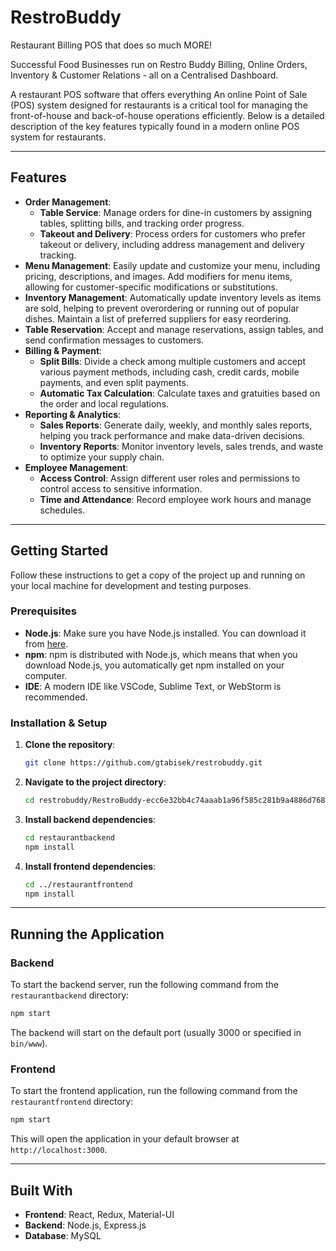 # RestroBuddy

Restaurant Billing POS that does so much MORE\!

Successful Food Businesses run on Restro Buddy Billing, Online Orders, Inventory & Customer Relations - all on a Centralised Dashboard.

A restaurant POS software that offers everything An online Point of Sale (POS) system designed for restaurants is a critical tool for managing the front-of-house and back-of-house operations efficiently. Below is a detailed description of the key features typically found in a modern online POS system for restaurants.

-----

## Features

  * **Order Management**:
      * **Table Service**: Manage orders for dine-in customers by assigning tables, splitting bills, and tracking order progress.
      * **Takeout and Delivery**: Process orders for customers who prefer takeout or delivery, including address management and delivery tracking.
  * **Menu Management**: Easily update and customize your menu, including pricing, descriptions, and images. Add modifiers for menu items, allowing for customer-specific modifications or substitutions.
  * **Inventory Management**: Automatically update inventory levels as items are sold, helping to prevent overordering or running out of popular dishes. Maintain a list of preferred suppliers for easy reordering.
  * **Table Reservation**: Accept and manage reservations, assign tables, and send confirmation messages to customers.
  * **Billing & Payment**:
      * **Split Bills**: Divide a check among multiple customers and accept various payment methods, including cash, credit cards, mobile payments, and even split payments.
      * **Automatic Tax Calculation**: Calculate taxes and gratuities based on the order and local regulations.
  * **Reporting & Analytics**:
      * **Sales Reports**: Generate daily, weekly, and monthly sales reports, helping you track performance and make data-driven decisions.
      * **Inventory Reports**: Monitor inventory levels, sales trends, and waste to optimize your supply chain.
  * **Employee Management**:
      * **Access Control**: Assign different user roles and permissions to control access to sensitive information.
      * **Time and Attendance**: Record employee work hours and manage schedules.

-----

## Getting Started

Follow these instructions to get a copy of the project up and running on your local machine for development and testing purposes.

### Prerequisites

  * **Node.js**: Make sure you have Node.js installed. You can download it from [here](https://nodejs.org/).
  * **npm**: npm is distributed with Node.js, which means that when you download Node.js, you automatically get npm installed on your computer.
  * **IDE**: A modern IDE like VSCode, Sublime Text, or WebStorm is recommended.

### Installation & Setup

1.  **Clone the repository**:
    ```bash
    git clone https://github.com/gtabisek/restrobuddy.git
    ```
2.  **Navigate to the project directory**:
    ```bash
    cd restrobuddy/RestroBuddy-ecc6e32bb4c74aaab1a96f585c281b9a4886d768
    ```
3.  **Install backend dependencies**:
    ```bash
    cd restaurantbackend
    npm install
    ```
4.  **Install frontend dependencies**:
    ```bash
    cd ../restaurantfrontend
    npm install
    ```

-----

## Running the Application

### Backend

To start the backend server, run the following command from the `restaurantbackend` directory:

```bash
npm start
```

The backend will start on the default port (usually 3000 or specified in `bin/www`).

### Frontend

To start the frontend application, run the following command from the `restaurantfrontend` directory:

```bash
npm start
```

This will open the application in your default browser at `http://localhost:3000`.

-----

## Built With

  * **Frontend**: React, Redux, Material-UI
  * **Backend**: Node.js, Express.js
  * **Database**: MySQL
